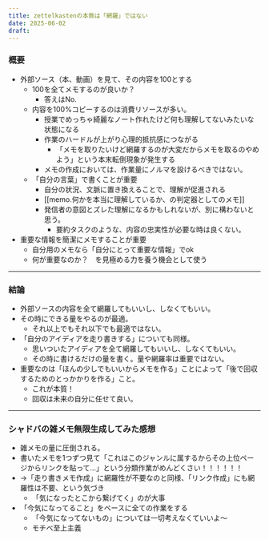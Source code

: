 ```yaml
---
title: zettelkastenの本質は「網羅」ではない
date: 2025-06-02
draft:
---
```

### 概要
- 外部ソース（本、動画）を見て、その内容を100とする
	- 100を全てメモするのが良いか？
		- 答えはNo.
	- 内容を100%コピーするのは消費リソースが多い。
		- 授業でめっちゃ綺麗なノート作れたけど何も理解してないみたいな状態になる
		- 作業のハードルが上がり心理的抵抗感につながる
			- 「メモを取りたいけど網羅するのが大変だからメモを取るのやめよう」という本末転倒現象が発生する
		- メモの作成においては、作業量にノルマを設けるべきではない。
	- 「自分の言葉」で書くことが重要
		- 自分の状況、文脈に置き換えることで、理解が促進される
		- [[memo.何かを本当に理解しているか、の判定器としてのメモ]]
		- 発信者の意図とズレた理解になるかもしれないが、別に構わないと思う。
			- 要約タスクのような、内容の忠実性が必要な時は良くない。
- 重要な情報を簡潔にメモすることが重要
	- 自分用のメモなら「自分にとって重要な情報」でok
	- 何が重要なのか？　を見極める力を養う機会として使う
---
### 結論
- 外部ソースの内容を全て網羅してもいいし、しなくてもいい。
- その時にできる量をやるのが最適。
	- それ以上でもそれ以下でも最適ではない。
- 「自分のアイディアを走り書きする」についても同様。
	- 思いついたアイディアを全て網羅してもいいし、しなくてもいい。
	- その時に書けるだけの量を書く。量や網羅率は重要ではない。
- 重要なのは「ほんの少しでもいいからメモを作る」ことによって「後で回収するためのとっかかりを作る」こと。
	- これが本質！
	- 回収は未来の自分に任せて良い。
---
### シャドバの雑メモ無限生成してみた感想
- 雑メモの量に圧倒される。
- 書いたメモを1つずつ見て「これはこのジャンルに属するからその上位ページからリンクを貼って…」という分類作業がめんどくさい！！！！！！
- →「走り書きメモ作成」に網羅性が不要なのと同様、「リンク作成」にも網羅性は不要、という気づき
	- 「気になったとこから繋げてく」のが大事
- 「今気になってること」をベースに全ての作業をする
	- 「今気になってないもの」については一切考えなくていいよ〜
	- モチベ至上主義